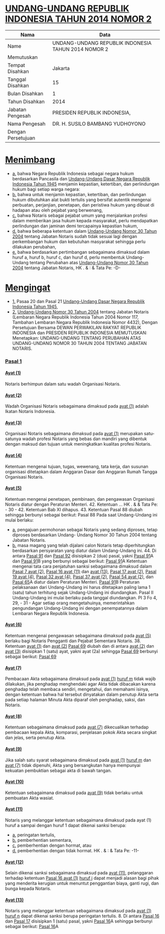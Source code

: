 # [UNDANG-UNDANG REPUBLIK INDONESIA TAHUN 2014 NOMOR 2](http://example.org/legal/document/uu/2014/2)

| Nama | Data |
| ------ | ----- |
|Name|UNDANG-UNDANG REPUBLIK INDONESIA TAHUN 2014 NOMOR 2|
|Memutuskan||
|Tempat Disahkan|Jakarta|
|Tanggal Disahkan|15|
|Bulan Disahkan|1|
|Tahun Disahkan|2014|
|Jabatan Pengesah|PRESIDEN REPUBLIK INDONESIA,|
|Nama Pengesah|DR. H. SUSILO BAMBANG YUDHOYONO|
|Dengan Persetujuan||
# [Menimbang](http://example.org/legal/document/uu/2014/2/menimbang)

* [a.](http://example.org/legal/document/uu/2014/2/menimbang/point/a) bahwa Negara Republik Indonesia sebagai negara hukum berdasarkan Pancasila dan [Undang-Undang Dasar Negara Republik Indonesia Tahun 1945](http://example.org/legal/document/uu) menjamin kepastian, ketertiban, dan perlindungan hukum bagi setiap warga negara:
* [b.](http://example.org/legal/document/uu/2014/2/menimbang/point/b) bahwa untuk menjamin kepastian, ketertiban, dan perlindungan hukum dibutuhkan alat bukti tertulis yang bersifat autentik mengenai perbuatan, perjanjian, penetapan, dan peristiwa hukum yang dibuat di hadapan atau oleh pejabat yang berwenang,
* [c.](http://example.org/legal/document/uu/2014/2/menimbang/point/c) bahwa Notaris sebagai pejabat umum yang menjalankan profesi dalam memberikan jasa hukum kepada masyarakat, perlu mendapatkan perlindungan dan jaminan demi tercapainya kepastian hukum,
* [d.](http://example.org/legal/document/uu/2014/2/menimbang/point/d) bahwa beberapa ketentuan dalam [Undang-Undang Nomor 30 Tahun 2004](http://example.org/legal/document/uu/2004/30) tentang Jabatan Notaris sudah tidak sesuai lagi dengan perkembangan hukum dan kebutuhan masyarakat sehingga perlu dilakukan perubahan,
* [e.](http://example.org/legal/document/uu/2014/2/menimbang/point/e) bahwa berdasarkan pertimbangan sebagaimana dimaksud dalam huruf a, huruf b, huruf c, dan huruf d, perlu membentuk Undang-Undang tentang Perubahan atas [Undang-Undang Nomor 30 Tahun 2004](http://example.org/legal/document/uu/2004/30) tentang Jabatan Notaris, HK . & : & Tata Pe: -D-
# [Mengingat](http://example.org/legal/document/uu/2014/2/mengingat)

* [1.](http://example.org/legal/document/uu/2014/2/mengingat/point/0001) Pasaa 20 dan Pasal 21 [Undang-Undang Dasar Negara Republik Indonesia Tahun 1945](http://example.org/legal/document/uu),
* [2.](http://example.org/legal/document/uu/2014/2/mengingat/point/0002) [Undang-Undang Nomor 30 Tahun 2004](http://example.org/legal/document/uu/2004/30) tentang Jabatan Notaris (Lembaran Negara Republik Indonesia Tahun 2004 Nomor 117, Tambahan Lembaran Negara Republik Indonesia Nomor 4432), Dengan Persetujuan Bersama DEWAN PERWAKILAN RAKYAT REPUBLIK INDONESIA dan PRESIDEN REPUBLIK INDONESIA MEMUTUSKAN: Menetapkan: UNDANG-UNDANG TENTANG PERUBAHAN ATAS UNDANG-UNDANG NOMOR 30 TAHUN 2004 TENTANG JABATAN NOTARIS.

### [Pasal 1](http://example.org/legal/document/uu/2014/2/pasal/0001)

#### [Ayat (1)](http://example.org/legal/document/uu/2014/2/pasal/0001/version/20140115/ayat/0001)
Notaris berhimpun dalam satu wadah Organisasi Notaris.

#### [Ayat (2)](http://example.org/legal/document/uu/2014/2/pasal/0001/version/20140115/ayat/0002)
Wadah Organisasi Notaris sebagaimana dimaksud pada [ayat (1)](http://example.org/legal/document/uu/2014/2/pasal/0001/version/20140115/ayat/0001) adalah Ikatan Notaris Indonesia.

#### [Ayat (3)](http://example.org/legal/document/uu/2014/2/pasal/0001/version/20140115/ayat/0003)
Organisasi Notaris sebagaimana dimaksud pada [ayat (1)](http://example.org/legal/document/uu/2014/2/pasal/0001/version/20140115/ayat/0001) merupakan satu-satunya wadah profesi Notaris yang bebas dan mandiri yang dibentuk dengan maksud dan tujuan untuk meningkatkan kualitas profesi Notaris.

#### [Ayat (4)](http://example.org/legal/document/uu/2014/2/pasal/0001/version/20140115/ayat/0004)
Ketentuan mengenai tujuan, tugas, wewenang, tata kerja, dan susunan organisasi ditetapkan dalam Anggaran Dasar dan Anggaran Rumah Tangga Organisasi Notaris.

#### [Ayat (5)](http://example.org/legal/document/uu/2014/2/pasal/0001/version/20140115/ayat/0005)
Ketentuan mengenai penetapan, pembinaan, dan pengawasan Organisasi Notaris diatur dengan Peraturan Menteri. 42. Ketentuan ... HK . & & Tata Pe: - 30 - 42. Ketentuan Bab XI dihapus. 43. Ketentuan Pasal 88 diubah sehingga berbunyi sebagai berikut: Pasal 88 Pada saat Undang-Undang ini mulai berlaku:
* [a.](http://example.org/legal/document/uu/2014/2/pasal/0001/version/20140115/ayat/0005/point/a) pengajuan permohonan sebagai Notaris yang sedang diproses, tetap diproses berdasarkan Undang- Undang Nomor 30 Tahun 2004 tentang Jabatan Notaris.
* [b.](http://example.org/legal/document/uu/2014/2/pasal/0001/version/20140115/ayat/0005/point/b) masa magang yang telah dijalani calon Notaris tetap diperhitungkan berdasarkan persyaratan yang diatur dalam Undang-Undang ini. 44. Di antara [Pasal 91](http://example.org/legal/document/uu/2014/2/pasal/0091) dan [Pasal 92](http://example.org/legal/document/uu/2014/2/pasal/0092) disisipkan 2 (dua) pasal, yakni [Pasal 91](http://example.org/legal/document/uu/2014/2/pasal/0091)A dan [Pasal 91](http://example.org/legal/document/uu/2014/2/pasal/0091)B yang berbunyi sebagai berikut: [Pasal 91](http://example.org/legal/document/uu/2014/2/pasal/0091)A Ketentuan mengenai tata cara penjatuhan sanksi sebagaimana dimaksud dalam [Pasal 7 ayat (2)](http://example.org/legal/document/uu/2014/2/pasal/0001/version/20140115/ayat/0002), [Pasal 16 ayat (11)](http://example.org/legal/document/uu/2014/2/pasal/0001/version/20140115/ayat/0011) dan [ayat (13)](http://example.org/legal/document/uu/2014/2/pasal/0001/version/20140115/ayat/0013), [Pasal 17 ayat (2)](http://example.org/legal/document/uu/2014/2/pasal/0001/version/20140115/ayat/0002), [Pasal 19 ayat (4)](http://example.org/legal/document/uu/2014/2/pasal/0001/version/20140115/ayat/0004), [Pasal 32 ayat (4)](http://example.org/legal/document/uu/2014/2/pasal/0001/version/20140115/ayat/0004), [Pasal 37 ayat (2)](http://example.org/legal/document/uu/2014/2/pasal/0001/version/20140115/ayat/0002), [Pasal 54 ayat (2)](http://example.org/legal/document/uu/2014/2/pasal/0001/version/20140115/ayat/0002), dan [Pasal 65](http://example.org/legal/document/uu/2014/2/pasal/0065)A diatur dalam Peraturan Menteri. [Pasal 91](http://example.org/legal/document/uu/2014/2/pasal/0091)B Peraturan pelaksanaan dari Undang-Undang ini harus ditetapkan paling lama 1 (satu) tahun terhitung sejak Undang-Undang ini diundangkan. Pasal II Undang-Undang ini mulai berlaku pada tanggal diundangkan. PI 3 Fo 4, 29, - 31 - Agar setiap orang mengetahuinya, memerintahkan pengundangan Undang-Undang ini dengan penempatannya dalam Lembaran Negara Republik Indonesia.

#### [Ayat (6)](http://example.org/legal/document/uu/2014/2/pasal/0001/version/20140115/ayat/0006)
Ketentuan mengenai pengawasan sebagaimana dimaksud pada [ayat (5)](http://example.org/legal/document/uu/2014/2/pasal/0001/version/20140115/ayat/0005) berlaku bagi Notaris Pengganti dan Pejabat Sementara Notaris. 38. Ketentuan [ayat (1)](http://example.org/legal/document/uu/2014/2/pasal/0001/version/20140115/ayat/0001) dan [ayat (2)](http://example.org/legal/document/uu/2014/2/pasal/0001/version/20140115/ayat/0002) [Pasal 69](http://example.org/legal/document/uu/2014/2/pasal/0069) diubah dan di antara [ayat (2)](http://example.org/legal/document/uu/2014/2/pasal/0001/version/20140115/ayat/0002) dan [ayat (3)](http://example.org/legal/document/uu/2014/2/pasal/0001/version/20140115/ayat/0003) disisipkan 1 (satu) ayat, yakni ayat (2a) sehingga [Pasal 69](http://example.org/legal/document/uu/2014/2/pasal/0069) berbunyi sebagai berikut: [Pasal 69](http://example.org/legal/document/uu/2014/2/pasal/0069)

#### [Ayat (7)](http://example.org/legal/document/uu/2014/2/pasal/0001/version/20140115/ayat/0007)
Pembacaan Akta sebagaimana dimaksud pada [ayat (1)](http://example.org/legal/document/uu/2014/2/pasal/0001/version/20140115/ayat/0001) [huruf m](http://example.org/legal/document/uu/2014/2/pasal/0001/version/20140115/point/m) tidak wajib dilakukan, jika penghadap menghendaki agar Akta tidak dibacakan karena penghadap telah membaca sendiri, mengetahui, dan memahami isinya, dengan ketentuan bahwa hal tersebut dinyatakan dalam penutup Akta serta pada setiap halaman Minuta Akta diparaf oleh penghadap, saksi, dan Notaris.

#### [Ayat (8)](http://example.org/legal/document/uu/2014/2/pasal/0001/version/20140115/ayat/0008)
Ketentuan sebagaimana dimaksud pada [ayat (7)](http://example.org/legal/document/uu/2014/2/pasal/0001/version/20140115/ayat/0007) dikecualikan terhadap pembacaan kepala Akta, komparasi, penjelasan pokok Akta secara singkat dan jelas, serta penutup Akta.

#### [Ayat (9)](http://example.org/legal/document/uu/2014/2/pasal/0001/version/20140115/ayat/0009)
Jika salah satu syarat sebagaimana dimaksud pada [ayat (1)](http://example.org/legal/document/uu/2014/2/pasal/0001/version/20140115/ayat/0001) [huruf m](http://example.org/legal/document/uu/2014/2/pasal/0001/version/20140115/point/m) dan [ayat (7)](http://example.org/legal/document/uu/2014/2/pasal/0001/version/20140115/ayat/0007) tidak dipenuhi, Akta yang bersangkutan hanya mempunyai kekuatan pembuktian sebagai akta di bawah tangan.

#### [Ayat (10)](http://example.org/legal/document/uu/2014/2/pasal/0001/version/20140115/ayat/0010)
Ketentuan sebagaimana dimaksud pada [ayat (9)](http://example.org/legal/document/uu/2014/2/pasal/0001/version/20140115/ayat/0009) tidak berlaku untuk pembuatan Akta wasiat.

#### [Ayat (11)](http://example.org/legal/document/uu/2014/2/pasal/0001/version/20140115/ayat/0011)
Notaris yang melanggar ketentuan sebagaimana dimaksud pada ayat (1) huruf a sampai dengan huruf 1 dapat dikenai sanksi berupa:
* [a.](http://example.org/legal/document/uu/2014/2/pasal/0001/version/20140115/ayat/0011/point/a) peringatan tertulis,
* [b.](http://example.org/legal/document/uu/2014/2/pasal/0001/version/20140115/ayat/0011/point/b) pemberhentian sementara,
* [c.](http://example.org/legal/document/uu/2014/2/pasal/0001/version/20140115/ayat/0011/point/c) pemberhentian dengan hormat, atau
* [d.](http://example.org/legal/document/uu/2014/2/pasal/0001/version/20140115/ayat/0011/point/d) pemberhentian dengan tidak hormat. HK . & : & Tata Pe: -11-

#### [Ayat (12)](http://example.org/legal/document/uu/2014/2/pasal/0001/version/20140115/ayat/0012)
Selain dikenai sanksi sebagaimana dimaksud pada [ayat (11)](http://example.org/legal/document/uu/2014/2/pasal/0001/version/20140115/ayat/0011), pelanggaran terhadap ketentuan [Pasal 16 ayat (1)](http://example.org/legal/document/uu/2014/2/pasal/0001/version/20140115/ayat/0001) [huruf j](http://example.org/legal/document/uu/2014/2/pasal/0001/version/20140115/point/j) dapat menjadi alasan bagi pihak yang menderita kerugian untuk menuntut penggantian biaya, ganti rugi, dan bunga kepada Notaris.

#### [Ayat (13)](http://example.org/legal/document/uu/2014/2/pasal/0001/version/20140115/ayat/0013)
Notaris yang melanggar ketentuan sebagaimana dimaksud pada [ayat (1)](http://example.org/legal/document/uu/2014/2/pasal/0001/version/20140115/ayat/0001) [huruf n](http://example.org/legal/document/uu/2014/2/pasal/0001/version/20140115/point/n) dapat dikenai sanksi berupa peringatan tertulis. 8. Di antara [Pasal 16](http://example.org/legal/document/uu/2014/2/pasal/0016) dan [Pasal 17](http://example.org/legal/document/uu/2014/2/pasal/0017) disisipkan 1 (satu) pasal, yakni [Pasal 16](http://example.org/legal/document/uu/2014/2/pasal/0016)A sehingga berbunyi sebagai berikut: [Pasal 16](http://example.org/legal/document/uu/2014/2/pasal/0016)A
